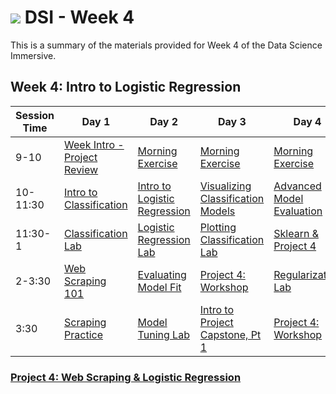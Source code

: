 # ![](https://ga-dash.s3.amazonaws.com/production/assets/logo-9f88ae6c9c3871690e33280fcf557f33.png) DSI - Week 4

This is a summary of the materials provided for Week 4 of the Data Science Immersive.

## Week 4: Intro to Logistic Regression

Session Time | Day 1                                | Day 2                                 | Day 3                                      | Day 4                              | Day 5
------------ | ------------------------------------ | ------------------------------------- | ------------------------------------------ | ---------------------------------- | ---------------------------------
9-10         | [Week Intro - Project Review][4-1.0] | [Morning Exercise][4-1.0]             | [Morning Exercise][4-3.0]                  | [Morning Exercise][4-1.0]          | [(Reflection)][4-5.0]
10-11:30     | [Intro to Classification][4-1.1]     | [Intro to Logistic Regression][4-2.1] | [Visualizing Classification Models][4-3.1] | [Advanced Model Evaluation][4-4.1] | [Communicating Results][4-5.1]
11:30-1      | [Classification Lab][4-1.4]          | [Logistic Regression Lab][4-2.2]      | [Plotting Classification Lab][4-3.2]       | [Sklearn & Project 4][4-4.2]       | [Prepare Visuals][4-5.2]
2-3:30       | [Web Scraping 101][4-1.2]            | [Evaluating Model Fit][4-2.3]         | [Project 4: Workshop][4-3.3]               | [Regularization Lab][4-4.3]        | [Project 4: Workshop][4-5.3]
3:30         | [Scraping Practice][4-1.3]           | [Model Tuning Lab][4-2.4]             | [Intro to Project Capstone, Pt 1][4-3.4]   | [Project 4: Workshop][4-3.3]       | [Project 4: Presentations][4-5.4]

### [Project 4: Web Scraping & Logistic Regression][4-3.3]

[4-1.0]: 1.0-intro
[4-1.1]: 1.1-lesson
[4-1.2]: 1.2-lesson
[4-1.3]: 1.3-lab
[4-1.4]: 1.4-lab
[4-2.0]: 2.0-exercise
[4-2.1]: 2.1-lesson
[4-2.2]: 2.2-lab
[4-2.3]: 2.3-lesson
[4-2.4]: 2.4-lab
[4-3.0]: 3.0-exercise
[4-3.1]: 3.1-lesson
[4-3.2]: 3.2-lab
[4-3.3]: ../../projects/project-04
[4-3.4]: ../../projects/project-capstone/part-01/
[4-4.0]: 4.0-exercise
[4-4.1]: 4.1-lesson
[4-4.2]: 4.2-lab
[4-4.3]: 4.3-lab
[4-4.4]: ../../projects/project-04
[4-5.0]: 5.0-reflection
[4-5.1]: 5.1-lesson
[4-5.2]: 5.2-lab
[4-5.3]: 5.3-flex
[4-5.4]: 5.4-project-show-and-tell
